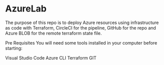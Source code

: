 # AzureLab
The purpose of this repo is to deploy Azure resources using infrastructure as code with Terraform, CircleCI for the pipeline, GitHub for the repo and Azure BLOB for the remote terraform state file.

Pre Requisites
You will need some tools installed in your computer before starting:

Visual Studio Code
Azure CLI
Terraform
GIT
